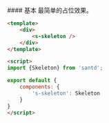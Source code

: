 <codebox>
#### 基本
最简单的占位效果。

```html
<template>
    <div>
        <s-skeleton />
    </div>
</template>

<script>
import {Skeleton} from 'santd';

export default {
    components: {
        's-skeleton': Skeleton
    }
}
</script>
```
</codebox>
